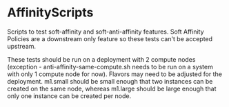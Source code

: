 # AffinityScripts

Scripts to test soft-affinity and soft-anti-affinity features.  Soft Affinity Policies are a downstream only feature so these tests can't be accepted upstream.  

These tests should be run on a deployment with 2 compute nodes (exception - anti-affinity-same-compute.sh needs to be run on a system with only 1 compute node for now).  Flavors may need to be adjusted for the deployment.  m1.small should be small enough that two instances can be created on the same node, whereas m1.large should be large enough that only one instance can be created per node.
